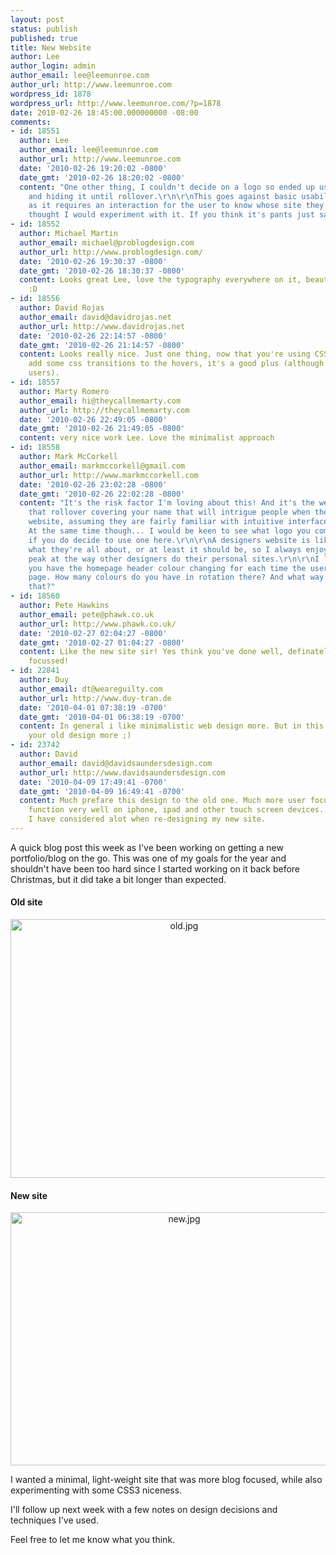 ```yaml
---
layout: post
status: publish
published: true
title: New Website
author: Lee
author_login: admin
author_email: lee@leemunroe.com
author_url: http://www.leemunroe.com
wordpress_id: 1878
wordpress_url: http://www.leemunroe.com/?p=1878
date: 2010-02-26 18:45:00.000000000 -08:00
comments:
- id: 18551
  author: Lee
  author_email: lee@leemunroe.com
  author_url: http://www.leemunroe.com
  date: '2010-02-26 19:20:02 -0800'
  date_gmt: '2010-02-26 18:20:02 -0800'
  content: "One other thing, I couldn't decide on a logo so ended up using plain text
    and hiding it until rollover.\r\n\r\nThis goes against basic usability principals
    as it requires an interaction for the user to know whose site they are on but
    thought I would experiment with it. If you think it's pants just say ;-)"
- id: 18552
  author: Michael Martin
  author_email: michael@problogdesign.com
  author_url: http://www.problogdesign.com/
  date: '2010-02-26 19:30:37 -0800'
  date_gmt: '2010-02-26 18:30:37 -0800'
  content: Looks great Lee, love the typography everywhere on it, beautifully done!
    :D
- id: 18556
  author: David Rojas
  author_email: david@davidrojas.net
  author_url: http://www.davidrojas.net
  date: '2010-02-26 22:14:57 -0800'
  date_gmt: '2010-02-26 21:14:57 -0800'
  content: Looks really nice. Just one thing, now that you're using CSS3, I would
    add some css transitions to the hovers, it's a good plus (although only for webkit
    users).
- id: 18557
  author: Marty Romero
  author_email: hi@theycallmemarty.com
  author_url: http://theycallmemarty.com
  date: '2010-02-26 22:49:05 -0800'
  date_gmt: '2010-02-26 21:49:05 -0800'
  content: very nice work Lee. Love the minimalist approach
- id: 18558
  author: Mark McCorkell
  author_email: markmccorkell@gmail.com
  author_url: http://www.markmccorkell.com
  date: '2010-02-26 23:02:28 -0800'
  date_gmt: '2010-02-26 22:02:28 -0800'
  content: "It's the risk factor I'm loving about this! And it's the wee details like
    that rollover covering your name that will intrigue people when they land on a
    website, assuming they are fairly familiar with intuitive interfaces of course.
    At the same time though... I would be keen to see what logo you come up with,
    if you do decide to use one here.\r\n\r\nA designers website is like an open into
    what they're all about, or at least it should be, so I always enjoy getting a
    peak at the way other designers do their personal sites.\r\n\r\nI like the way
    you have the homepage header colour changing for each time the user lands on the
    page. How many colours do you have in rotation there? And what way did you do
    that?"
- id: 18560
  author: Pete Hawkins
  author_email: pete@phawk.co.uk
  author_url: http://www.phawk.co.uk/
  date: '2010-02-27 02:04:27 -0800'
  date_gmt: '2010-02-27 01:04:27 -0800'
  content: Like the new site sir! Yes think you've done well, definately more blog
    focussed!
- id: 22841
  author: Duy
  author_email: dt@weareguilty.com
  author_url: http://www.duy-tran.de
  date: '2010-04-01 07:38:19 -0700'
  date_gmt: '2010-04-01 06:38:19 -0700'
  content: In general i like minimalistic web design more. But in this case i love
    your old design more ;)
- id: 23742
  author: David
  author_email: david@davidsaundersdesign.com
  author_url: http://www.davidsaundersdesign.com
  date: '2010-04-09 17:49:41 -0700'
  date_gmt: '2010-04-09 16:49:41 -0700'
  content: Much prefare this design to the old one. Much more user focused and will
    function very well on iphone, ipad and other touch screen devices. This is something
    I have considered alot when re-designing my new site.
---
```

A quick blog post this week as I've been working on getting a new portfolio/blog on the go. This was one of my goals for the year and shouldn't have been too hard since I started working on it back before Christmas, but it did take a bit longer than expected.

<!--more-->

<h4>Old site</h4>
<div style="text-align:center;"><img src="http://www.leemunroe.com/wp-content/uploads/old1.jpg" alt="old.jpg" border="0" width="540" height="414" /></div>

<h4>New site</h4>
<div style="text-align:center;"><img src="http://www.leemunroe.com/wp-content/uploads/new.jpg" alt="new.jpg" border="0" width="540" height="405" /></div>

I wanted a minimal, light-weight site that was more blog focused, while also experimenting with some CSS3 niceness.

I'll follow up next week with a few notes on design decisions and techniques I've used.

Feel free to let me know what you think.

